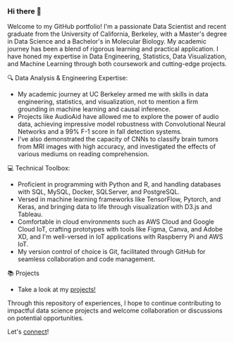 ### Hi there 👋

Welcome to my GitHub portfolio! I'm a passionate Data Scientist and recent graduate from the University of California, Berkeley, with a Master's degree in Data Science and a Bachelor's in Molecular Biology. My academic journey has been a blend of rigorous learning and practical application. I have honed my expertise in Data Engineering, Statistics, Data Visualization, and Machine Learning through both coursework and cutting-edge projects.

🔍 Data Analysis & Engineering Expertise:

- My academic journey at UC Berkeley armed me with skills in data engineering, statistics, and visualization, not to mention a firm grounding in machine learning and causal inference.
- Projects like AudioAid have allowed me to explore the power of audio data, achieving impressive model robustness with Convolutional Neural Networks and a 99% F-1 score in fall detection systems.
- I've also demonstrated the capacity of CNNs to classify brain tumors from MRI images with high accuracy, and investigated the effects of various mediums on reading comprehension.

💻 Technical Toolbox:

- Proficient in programming with Python and R, and handling databases with SQL, MySQL, Docker, SQLServer, and PostgreSQL.
- Versed in machine learning frameworks like TensorFlow, Pytorch, and Keras, and bringing data to life through visualization with D3.js and Tableau.
- Comfortable in cloud environments such as AWS Cloud and Google Cloud IoT, crafting prototypes with tools like Figma, Canva, and Adobe XD, and I'm well-versed in IoT applications with Raspberry Pi and AWS IoT.
- My version control of choice is Git, facilitated through GitHub for seamless collaboration and code management.

📚 Projects
- Take a look at my [projects!](https://github.com/allegrasimmons/my_projects)

Through this repository of experiences, I hope to continue contributing to impactful data science projects and welcome collaboration or discussions on potential opportunities.

Let's [connect](www.linkedin.com/in/allegra-bsimmons)!

<!--
**allegrasimmons/allegrasimmons** is a ✨ _special_ ✨ repository because its `README.md` (this file) appears on your GitHub profile.

Here are some ideas to get you started:

- 🔭 I’m currently working on ...
- 🌱 I’m currently learning ...
- 👯 I’m looking to collaborate on ...
- 🤔 I’m looking for help with ...
- 💬 Ask me about ...
- 📫 How to reach me: ...
- 😄 Pronouns: ...
- ⚡ Fun fact: ...
-->
